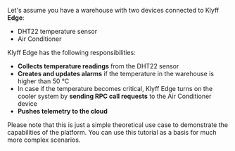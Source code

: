 Let's assume you have a warehouse with two devices connected to Klyff **Edge**: 
* DHT22 temperature sensor
* Air Conditioner 

Klyff Edge has the following responsibilities:
 * **Collects temperature readings** from the DHT22 sensor
 * **Creates and updates alarms** if the temperature in the warehouse is higher than 50 °C
 * In case if the temperature becomes critical, Klyff Edge turns on the cooler system by **sending RPC call requests** to the Air Conditioner device
 * **Pushes telemetry to the cloud**

Please note that this is just a simple theoretical use case to demonstrate the capabilities of the platform. 
You can use this tutorial as a basis for much more complex scenarios.